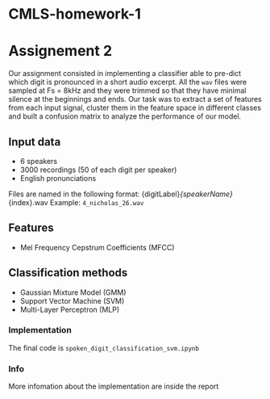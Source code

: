 # CMLS-homework-1
# Assignement 2

Our assignment consisted in implementing a classifier able to pre-dict which digit is pronounced in a short audio excerpt. All the `wav` files were sampled at Fs = 8kHz and they were trimmed so that they have minimal silence at the beginnings and ends. Our task was to extract a set of features from each input signal, cluster them in the feature space in different classes and built a confusion matrix to analyze the performance of our model.


## Input data
- 6 speakers
- 3000 recordings (50 of each digit per speaker)
- English pronunciations

Files are named in the following format: {digitLabel}_{speakerName}_{index}.wav 
Example: `4_nicholas_26.wav`

## Features 
- Mel Frequency Cepstrum Coefficients (MFCC)

## Classification methods
- Gaussian Mixture Model (GMM)
- Support Vector Machine (SVM)
- Multi-Layer Perceptron (MLP)

### Implementation 
The final code is `spoken_digit_classification_svm.ipynb`

### Info
More infomation about the implementation are inside the report


